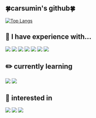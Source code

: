 <h2>🍀carsumin's github🍀</h2>

[![Top Langs](https://github-readme-stats.vercel.app/api/top-langs/?username=carsumin)](https://github.com/anuraghazra/github-readme-stats)

<h2>🌱 I have experience with...</h2>
<div>
  <img src="https://img.shields.io/badge/Java-228B22?style=flat-square&logo=Java&logoColor=white">
  <img src="https://img.shields.io/badge/JavaScript-F7DF1E?style=flat-square&logo=JavaScript&logoColor=white">
  <img src="https://img.shields.io/badge/Spring-6DB33F?style=flat-square&logo=Spring&logoColor=white"/>
  <img src="https://img.shields.io/badge/Spring Boot-6DB33F?style=flat-square&logo=Spring Boot&logoColor=white"/>
  <img src="https://img.shields.io/badge/Oracle-F80000?style=flat-square&logo=Oracle&logoColor=white"/>
  <img src="https://img.shields.io/badge/Jenkins-D24939?style=flat-square&logo=Jenkins&logoColor=white"/>
  <img src="https://img.shields.io/badge/Git-F05032?style=flat-square&logo=Git&logoColor=white"/>
</div>

<h2>✏️ currently learning</h2>
<div>
  <img src="https://img.shields.io/badge/Spring Boot-6DB33F?style=flat-square&logo=Spring Boot&logoColor=white"/>
  <img src="https://img.shields.io/badge/AWS-232F3E?style=flat-square&logo=Amazon Web Services&logoColor=white"/>  
</div>
<h2>📍 interested in</h2>
<div>
  <img src="https://img.shields.io/badge/Swift-F05138?style=flat-square&logo=Swift&logoColor=white"/>
  <img src="https://img.shields.io/badge/Docker-2496ED?style=flat-square&logo=Docker&logoColor=white"/>
  <img src="https://img.shields.io/badge/Kubernetes-326CE5?style=flat-square&logo=Kubernetes&logoColor=white"/>
</div>
